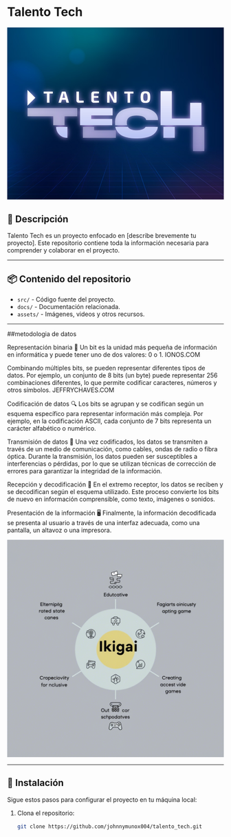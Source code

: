 # **Talento Tech**

![Texto alternativo](https://github.com/johnnymunox004/talento_tech/raw/1786e88fddeffeb1244028f14f57d01fd0579ddc/foto.jpg)


## 📝 **Descripción**
Talento Tech es un proyecto enfocado en [describe brevemente tu proyecto]. Este repositorio contiene toda la información necesaria para comprender y colaborar en el proyecto.

---

## 📦 **Contenido del repositorio**
- `src/` - Código fuente del proyecto.
- `docs/` - Documentación relacionada.
- `assets/` - Imágenes, videos y otros recursos.

---
##metodologia de datos 

Representación binaria 🔢
Un bit es la unidad más pequeña de información en informática y puede tener uno de dos valores: 0 o 1.
IONOS.COM

Combinando múltiples bits, se pueden representar diferentes tipos de datos. Por ejemplo, un conjunto de 8 bits (un byte) puede representar 256 combinaciones diferentes, lo que permite codificar caracteres, números y otros símbolos.
JEFFRYCHAVES.COM

Codificación de datos 🔍
Los bits se agrupan y se codifican según un esquema específico para representar información más compleja. Por ejemplo, en la codificación ASCII, cada conjunto de 7 bits representa un carácter alfabético o numérico.

Transmisión de datos 📡
Una vez codificados, los datos se transmiten a través de un medio de comunicación, como cables, ondas de radio o fibra óptica. Durante la transmisión, los datos pueden ser susceptibles a interferencias o pérdidas, por lo que se utilizan técnicas de corrección de errores para garantizar la integridad de la información.

Recepción y decodificación 🔄
En el extremo receptor, los datos se reciben y se decodifican según el esquema utilizado. Este proceso convierte los bits de nuevo en información comprensible, como texto, imágenes o sonidos.

Presentación de la información 🖥️
Finalmente, la información decodificada se presenta al usuario a través de una interfaz adecuada, como una pantalla, un altavoz o una impresora.

![Texto alternativo](https://github.com/johnnymunox004/talento_tech/raw/adfd5c741fd4317649bacd005cecef49b8ae57e0/ikigai.png)

---

## 🚀 **Instalación**
Sigue estos pasos para configurar el proyecto en tu máquina local:

1. Clona el repositorio:
   ```bash
   git clone https://github.com/johnnymunox004/talento_tech.git
